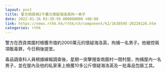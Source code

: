 ```yaml
---
layout: post
title: 警方西貢檢2千萬元懷疑海洛英拘一男子
date: 2022-01-26 03:39:50.000000000 +08:00
link: https://news.rthk.hk/rthk/ch/component/k2/1630595-20220126.htm
categories: rthk
---
```


警方在西貢南圍村檢獲市值約2000萬元的懷疑海洛英，拘捕一名男子。他被控兩項販毒罪，今日稍後提堂。

毒品調查科人員根據線報調查後，星期一突擊搜查南圍村一間村屋，拘捕屋內一名男子，並在屋內及他的私家車上檢獲10多公斤懷疑海洛英及一批毒品包裝工具。
